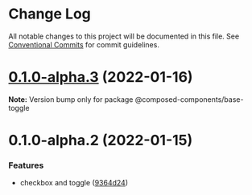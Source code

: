 # Change Log

All notable changes to this project will be documented in this file.
See [Conventional Commits](https://conventionalcommits.org) for commit guidelines.

# [0.1.0-alpha.3](https://github.com/composed-components/composed-components/compare/@composed-components/base-toggle@0.1.0-alpha.2...@composed-components/base-toggle@0.1.0-alpha.3) (2022-01-16)

**Note:** Version bump only for package @composed-components/base-toggle





# 0.1.0-alpha.2 (2022-01-15)


### Features

* checkbox and toggle ([9364d24](https://github.com/composed-components/composed-components/commit/9364d2437ac46e585ed09fc97b7644b652c07901))
